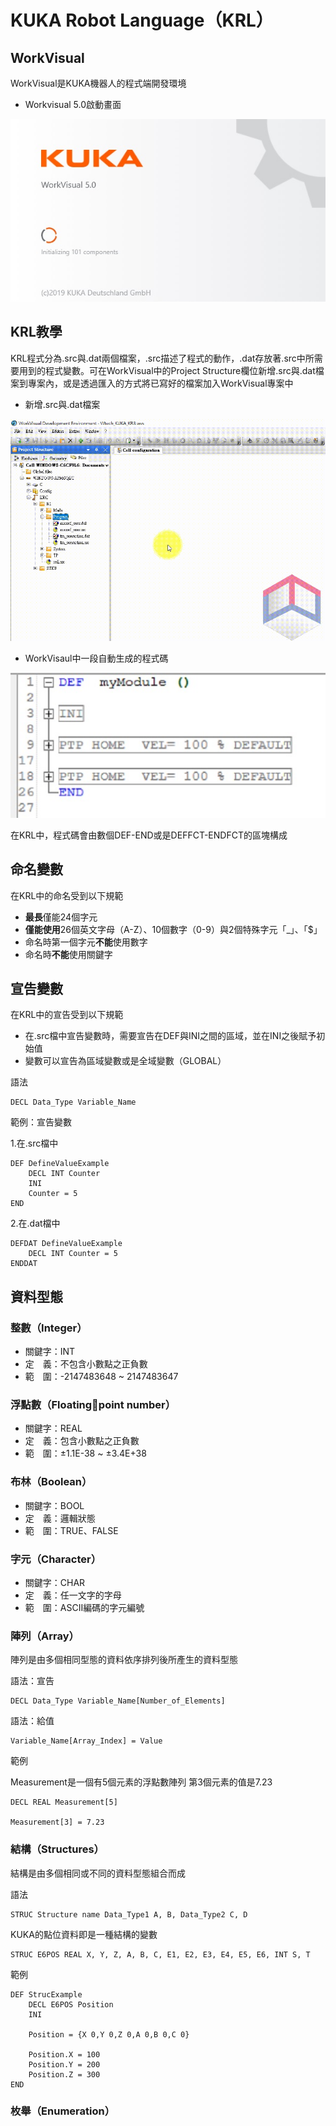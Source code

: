 # KUKA Robot Language（KRL）

## WorkVisual

WorkVisual是KUKA機器人的程式端開發環境

- Workvisual 5.0啟動畫面

![Image](./img/KRL/Workvisual_5.0_cover.jpg)

## KRL教學

KRL程式分為.src與.dat兩個檔案，.src描述了程式的動作，.dat存放著.src中所需要用到的程式變數。可在WorkVisual中的Project Structure欄位新增.src與.dat檔案到專案內，或是透過匯入的方式將已寫好的檔案加入WorkVisual專案中

- 新增.src與.dat檔案

![Image](./img/KRL/KRL_CreateSRCfile.gif)

- WorkVisaul中一段自動生成的程式碼

![Image](./img/KRL/KRL_BasisCode.jpg)

在KRL中，程式碼會由數個DEF-END或是DEFFCT-ENDFCT的區塊構成

## 命名變數

在KRL中的命名受到以下規範

- **最長**僅能24個字元
- **僅能使用**26個英文字母（A-Z）、10個數字（0-9）與2個特殊字元「_」、「$」
- 命名時第一個字元**不能**使用數字
- 命名時**不能**使用關鍵字

## 宣告變數

在KRL中的宣告受到以下規範

- 在.src檔中宣告變數時，需要宣告在DEF與INI之間的區域，並在INI之後賦予初始值
- 變數可以宣告為區域變數或是全域變數（GLOBAL）

語法
```
DECL Data_Type Variable_Name
```

範例：宣告變數

1.在.src檔中
```
DEF DefineValueExample
    DECL INT Counter
    INI
    Counter = 5
END
```

2.在.dat檔中
```
DEFDAT DefineValueExample
    DECL INT Counter = 5
ENDDAT
```

## 資料型態

### 整數（Integer）
- 關鍵字：INT
- 定　義：不包含小數點之正負數
- 範　圍：-2147483648 ~ 2147483647

### 浮點數（Floatingpoint number）
- 關鍵字：REAL
- 定　義：包含小數點之正負數
- 範　圍：±1.1E-38 ~ ±3.4E+38

### 布林（Boolean）
- 關鍵字：BOOL
- 定　義：邏輯狀態
- 範　圍：TRUE、FALSE

### 字元（Character）
- 關鍵字：CHAR
- 定　義：任一文字的字母
- 範　圍：ASCII編碼的字元編號

### 陣列（Array）

陣列是由多個相同型態的資料依序排列後所產生的資料型態

語法：宣告
```
DECL Data_Type Variable_Name[Number_of_Elements]
```

語法：給值
```
Variable_Name[Array_Index] = Value
```

範例

Measurement是一個有5個元素的浮點數陣列
第3個元素的值是7.23
```
DECL REAL Measurement[5]

Measurement[3] = 7.23
```

### 結構（Structures）

結構是由多個相同或不同的資料型態組合而成

語法
```
STRUC Structure name Data_Type1 A, B, Data_Type2 C, D
```

KUKA的點位資料即是一種結構的變數
```
STRUC E6POS REAL X, Y, Z, A, B, C, E1, E2, E3, E4, E5, E6, INT S, T
```

範例
```
DEF StrucExample
    DECL E6POS Position
    INI

    Position = {X 0,Y 0,Z 0,A 0,B 0,C 0}

    Position.X = 100
    Position.Y = 200
    Position.Z = 300
END
```

### 枚舉（Enumeration）

